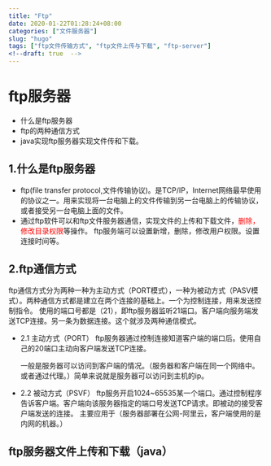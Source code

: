 ```yaml
---
title: "Ftp"  
date: 2020-01-22T01:28:24+08:00  
categories: ["文件服务器"]
slug: "hugo"  
tags: ["ftp文件传输方式", "ftp文件上传与下载", "ftp-server"]
<!--draft: true  -->
---
```

# ftp服务器
- 什么是ftp服务器
- ftp的两种通信方式
- java实现ftp服务器实现文件传和下载。


## 1.什么是ftp服务器
  - ftp(file transfer protocol,文件传输协议)。是TCP/IP，Internet网络最早使用的协议之一。用来实现将一台电脑上的文件传输到另一台电脑上的传输协议，
或者接受另一台电脑上面的文件。
  - 通过ftp软件可以和ftp文件服务器通信，实现文件的上传和下载文件，<font color='red'>删除，修改目录权限</font>等操作。
  ftp服务端可以设置新增，删除，修改用户权限。设置连接时间等。

## 2.ftp通信方式
   ftp通信方式分为两种一种为主动方式（PORT模式），一种为被动方式（PASV模式）。两种通信方式都是建立在两个连接的基础上。一个为控制连接，用来发送控制指令。
   使用的端口号都是（21），即ftp服务器监听21端口。客户端向服务端发送TCP连接。另一条为数据连接。这个就涉及两种通信模式。
- 2.1  主动方式（PORT）
  ftp服务器通过控制连接知道客户端的端口后。使用自己的20端口主动向客户端发送TCP连接。

  一般是服务器可以访问到客户端的情况。（服务器和客户端在同一个网络中。或者通过代理。）简单来说就是服务器可以访问到主机的ip。
- 2.2 被动方式（PSVF）
  ftp服务开启1024~65535某一个端口。通过控制程序告诉客户端。客户端向该服务器指定的端口号发送TCP请求。即被动的接受客户端发送的连接。
  主要应用于（服务器部署在公网-阿里云，客户端使用的是内网的机器。）

## ftp服务器文件上传和下载（java）



